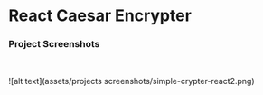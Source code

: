 # React Caesar Encrypter

### Project Screenshots
<br>

![alt text](assets/projects screenshots/simple-crypter-react2.png)
